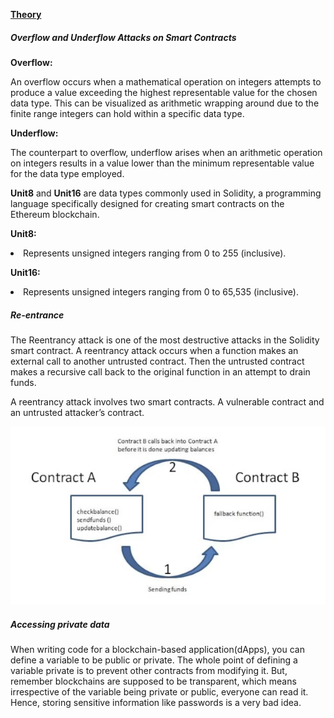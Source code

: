 <u><b>Theory</b></u>

<h5>Overflow and Underflow Attacks on Smart Contracts</h5>
<p><b>Overflow:</b></p>
<p>An overflow occurs when a mathematical operation on integers attempts to produce a value exceeding the highest representable value for the chosen data type. This can be visualized as arithmetic wrapping around due to the finite range integers can hold within a specific data type.</p>
<p><b>Underflow:</b></p>
<p>The counterpart to overflow, underflow arises when an arithmetic operation on integers results in a value lower than the minimum representable value for the data type employed.</p>
<p><b>Unit8</b> and <b>Unit16</b> are data types commonly used in Solidity, a programming language specifically designed for creating smart contracts on the Ethereum blockchain. </p>

<p><b>Unit8:</b>
<li>Represents unsigned integers ranging from 0 to 255 (inclusive).</li>
<p><b>Unit16:</b></p>

<li>Represents unsigned integers ranging from 0 to 65,535 (inclusive).</li>
<h5>Re-entrance</h5>
<p>The Reentrancy attack is one of the most destructive attacks in the Solidity smart contract. A reentrancy attack occurs when a function makes an external call to another untrusted contract. Then the untrusted contract makes a recursive call back to the original function in an attempt to drain funds.</p>
<p>A reentrancy attack involves two smart contracts. A vulnerable contract and an untrusted attacker’s contract.</p>
<div><img src="./images/reentrance.png" alt="re-entrance"><div>

<h5>Accessing private data</h5>
<P>When writing code for a blockchain-based application(dApps), you can define a variable to be public or private. The whole point of defining a variable private is to prevent other contracts from modifying it. But, remember blockchains are supposed to be transparent, which means irrespective of the variable being private or public, everyone can read it. Hence, storing sensitive information like passwords is a very bad idea.</p>
